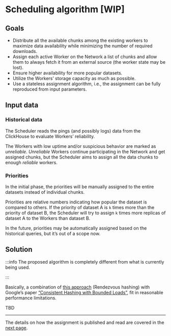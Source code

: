 # Scheduling algorithm [WIP]

## Goals

* Distribute all the available chunks among the existing workers to maximize data availability while minimizing the number of required downloads.
* Assign each active Worker on the Network a list of chunks and allow them to always fetch it from an external source (the worker state may be lost).
* Ensure higher availability for more popular datasets.
* Utilize the Workers’ storage capacity as much as possible.
* Use a stateless assignment algorithm, i.e., the assignment can be fully reproduced from input parameters.

## Input data

### Historical data

The Scheduler reads the pings (and possibly logs) data from the ClickHouse to evaluate Workers’ reliability.

The Workers with low uptime and/or suspicious behavior are marked as *unreliable*. *Unreliable* Workers continue participating in the Network and get assigned chunks, but the Scheduler aims to assign all the data chunks to enough *reliable* workers.

### Priorities

In the initial phase, the priorities will be manually assigned to the entire datasets instead of individual chunks.

Priorities are relative numbers indicating how popular the dataset is compared to others. If the priority of dataset A is `k` times more than the priority of dataset B, the Scheduler will try to assign `k` times more replicas of dataset A to the Workers than dataset B.

In the future, priorities may be automatically assigned based on the historical queries, but it’s out of a scope now.

## Solution


:::info
The proposed algorithm is completely different from what is currently being used.

:::

Basically, a combination of [this approach](https://github.com/kalabukdima/scheduler-design/blob/master/report/report.pdf) (Rendezvous hashing) with Google’s paper [“Consistent Hashing with Bounded Loads”](https://research.google/blog/consistent-hashing-with-bounded-loads/), fit in reasonable performance limitations.

TBD


---

The details on how the assignment is published and read are covered in the [next page](02_assignment_lifecycle.md).